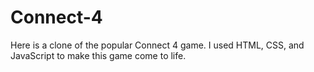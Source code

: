 # Connect-4

Here is a clone of the popular Connect 4 game. I used HTML, CSS, and JavaScript to make this game come  to life.
